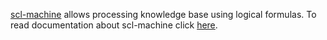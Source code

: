 [scl-machine](https://github.com/ostis-ai/scl-machine) allows processing knowledge base using logical formulas.
To read documentation about scl-machine click [here](https://github.com/ostis-ai/scl-machine/blob/main/docs/main.pdf).